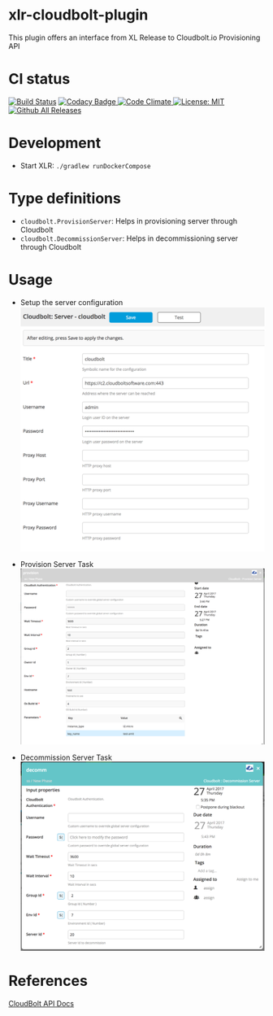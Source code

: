 # xlr-cloudbolt-plugin

This plugin offers an interface from XL Release to Cloudbolt.io Provisioning API 

# CI status #

[![Build Status][xlr-cloudbolt-plugin-travis-image]][xlr-cloudbolt-plugin-travis-url]
[![Codacy Badge][xlr-cloudbolt-plugin-codacy-image] ][xlr-cloudbolt-plugin-codacy-url]
[![Code Climate][xlr-cloudbolt-plugin-code-climate-image] ][xlr-cloudbolt-plugin-code-climate-url]
[![License: MIT][xlr-cloudbolt-plugin-license-image] ][xlr-cloudbolt-plugin-license-url]
[![Github All Releases][xlr-cloudbolt-plugin-downloads-image] ]()

[xlr-cloudbolt-plugin-travis-image]: https://travis-ci.org/xebialabs-community/xlr-cloudbolt-plugin.svg?branch=master
[xlr-cloudbolt-plugin-travis-url]: https://travis-ci.org/xebialabs-community/xlr-cloudbolt-plugin
[xlr-cloudbolt-plugin-codacy-image]: https://api.codacy.com/project/badge/Grade/890de5bbae19495c9e8c8f9c36f40d4a
[xlr-cloudbolt-plugin-codacy-url]: https://www.codacy.com/app/amitmohleji/xlr-cloudbolt-plugin
[xlr-cloudbolt-plugin-code-climate-image]: https://codeclimate.com/github/xebialabs-community/xlr-cloudbolt-plugin/badges/gpa.svg
[xlr-cloudbolt-plugin-code-climate-url]: https://codeclimate.com/github/xebialabs-community/xlr-cloudbolt-plugin
[xlr-cloudbolt-plugin-license-image]: https://img.shields.io/badge/License-MIT-yellow.svg
[xlr-cloudbolt-plugin-license-url]: https://opensource.org/licenses/MIT
[xlr-cloudbolt-plugin-downloads-image]: https://img.shields.io/github/downloads/xebialabs-community/xlr-cloudbolt-plugin/total.svg

# Development #

* Start XLR: `./gradlew runDockerCompose`

# Type definitions #
+ `cloudbolt.ProvisionServer`: Helps in provisioning server through Cloudbolt
+ `cloudbolt.DecommissionServer`: Helps in decommissioning server through Cloudbolt
    
# Usage #
   
* Setup the server configuration
![](images/serverConfig.png)

* Provision Server Task 
![](images/provision.png)
* Decommission Server Task
![](images/decommission.png)


# References #
[CloudBolt API Docs](http://docs.cloudbolt.io/advanced/api/index.html)

